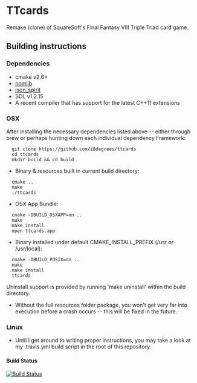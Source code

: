 TTcards
=======

Remake (clone) of SquareSoft's Final Fantasy VIII Triple Triad card game.

Building instructions
---------------------

### Dependencies ###

* cmake v2.6+
* [nomlib](https://github.com/i8degrees/nomlib)
* [json_spirit](https://github.com/i8degrees/json_spirit)
* SDL v1.2.15
* A recent compiler that has support for the latest C++11 extensions

### OSX ###

After installing the necessary dependencies listed above -- either through brew
or perhaps hunting down each individual dependency Framework:

```
  git clone https://github.com/i8degrees/ttcards
  cd ttcards
  mkdir build && cd build
```

* Binary & resources built in current build directory:

```
  cmake ..
  make
  ./ttcards
```

* OSX App Bundle:

```
  cmake -DBUILD_OSXAPP=on ..
  make
  make install
  open ttcards.app
```

* Binary installed under default CMAKE_INSTALL_PREFIX (/usr or /usr/local):

```
  cmake -DBUILD_POSIX=on ..
  make
  make install
  ttcards
```

Uninstall support is provided by running 'make uninstall' within the build directory.

* Without the full resources folder package, you won't get very far into execution
before a crash occurs -- this will be fixed in the future.

### Linux ###

* Until I get around to writing proper instructions, you may take a look at my
.travis.yml build script in the root of this repository.

#### Build Status ####

[![Build Status](https://travis-ci.org/i8degrees/ttcards.png?branch=master)](https://travis-ci.org/i8degrees/ttcards)
